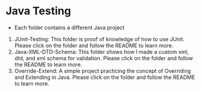 # Java Testing

- Each folder contains a different Java project

1. JUnit-Testing: This folder is proof of knowledge of how to use JUnit. Please click on the folder and follow the README to learn more.
2. Java-XML-DTD-Schema: This folder shows how I made a custom xml, dtd, and xml schema for validation. Please click on the folder and follow the README to learn more.
3. Override-Extend: A simple project practicing the concept of Overriding and Extending in Java. Please click on the folder and follow the README to learn more.